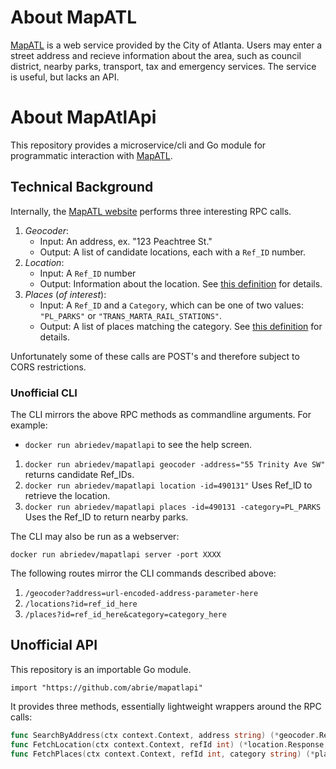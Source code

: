 # About MapATL

[MapATL](https://egis.atlantaga.gov/app/home/index.html) is a web service provided by the City of Atlanta. Users may enter a street address and recieve information about the area, such as council district, nearby parks, transport, tax and emergency services. The service is useful, but lacks an API.

# About MapAtlApi

This repository provides a microservice/cli and Go module for programmatic interaction with [MapATL](https://egis.atlantaga.gov/app/home/index.html).

## Technical Background

Internally, the [MapATL website](https://egis.atlantaga.gov/app/home/index.html) performs three interesting RPC calls.

1. _Geocoder_:
	- Input: An address, ex. "123 Peachtree St."
	- Output: A list of candidate locations, each with a `Ref_ID` number.
2. _Location_:
	- Input: A `Ref_ID` number
	- Output: Information about the location. See [this definition](https://github.com/abrie/mapatlapi/blob/master/src/github.com/abrie/mapatlapi/internal/point/response.go) for details.
3. _Places_ (_of interest_):
	- Input: A `Ref_ID` and a `Category`, which can be one of two values: `"PL_PARKS"` or `"TRANS_MARTA_RAIL_STATIONS"`.
	- Output: A list of places matching the category. See [this definition](https://github.com/abrie/mapatlapi/blob/master/src/github.com/abrie/mapatlapi/internal/places/response.go) for details.

Unfortunately some of these calls are POST's and therefore subject to CORS restrictions.

### Unofficial CLI

The CLI mirrors the above RPC methods as commandline arguments. For example:

- `docker run abriedev/mapatlapi` to see the help screen.
1. `docker run abriedev/mapatlapi geocoder -address="55 Trinity Ave SW"` returns candidate Ref_IDs.
2. `docker run abriedev/mapatlapi location -id=490131"` Uses Ref_ID to retrieve the location.
3. `docker run abriedev/mapatlapi places -id=490131 -category=PL_PARKS` Uses the Ref_ID to return nearby parks.

The CLI may also be run as a webserver:

`docker run abriedev/mapatlapi server -port XXXX`

The following routes mirror the CLI commands described above:

1. `/geocoder?address=url-encoded-address-parameter-here`
2. `/locations?id=ref_id_here`
3. `/places?id=ref_id_here&category=category_here`

## Unofficial API

This repository is an importable Go module.

`import "https://github.com/abrie/mapatlapi"`

It provides three methods, essentially lightweight wrappers around the RPC calls:

```go
func SearchByAddress(ctx context.Context, address string) (*geocoder.Response, error)
func FetchLocation(ctx context.Context, refId int) (*location.Response, error)
func FetchPlaces(ctx context.Context, refId int, category string) (*places.Response, error)
```

